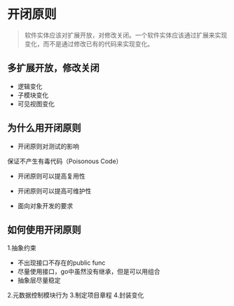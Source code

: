 # 开闭原则

>软件实体应该对扩展开放，对修改关闭。一个软件实体应该通过扩展来实现变化，而不是通过修改已有的代码来实现变化。

## 多扩展开放，修改关闭

- 逻辑变化
- 子模块变化
- 可见视图变化

## 为什么用开闭原则

- 开闭原则对测试的影响

保证不产生有毒代码（Poisonous Code）

- 开闭原则可以提高复用性

- 开闭原则可以提高可维护性

- 面向对象开发的要求

## 如何使用开闭原则

1.抽象约束

- 不出现接口不存在的public func
- 尽量使用接口，go中虽然没有继承，但是可以用组合
- 抽象层尽量稳定

2.元数据控制模块行为
3.制定项目章程
4.封装变化
